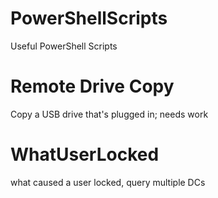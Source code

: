 # PowerShellScripts
Useful PowerShell Scripts

# Remote Drive Copy
Copy a USB drive that's plugged in; needs work

# WhatUserLocked
what caused a user locked, query multiple DCs

